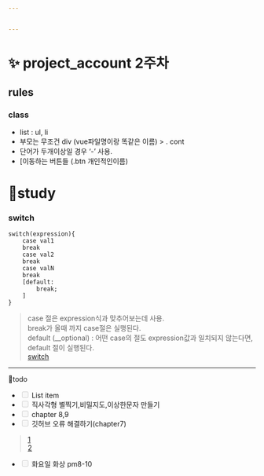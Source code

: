 ```yaml
---


---
```


<h1 id="✨-project_account-2주차">✨ project_account 2주차</h1>
<h2 id="rules">rules</h2>
<h3 id="class">class</h3>
<ul>
<li>list : ul, li</li>
<li>부모는 무조건 div (vue파일명이랑 똑같은 이름) &gt; . cont</li>
<li>단어가 두개이상일 경우 ‘-’ 사용.</li>
<li>[이동하는 버튼들 (.btn 개인적인이름)</li>
</ul>
<h1 id="👥study">👥study</h1>
<h3 id="switch">switch</h3>
<pre><code>switch(expression){
    case val1
    break
    case val2
    break
    case valN
    break
    [default: 
	    break;
    ]
}
</code></pre>
<blockquote>
<p>case 절은 expression식과 맞추어보는데  사용.<br>
break가 올때 까지 case절은 실행된다.<br>
default       (__optional) : 어떤 case의 절도 expression값과 일치되지 않는다면, default 절이 실행된다.<br>
<a href="https://developer.mozilla.org/ko/docs/Web/JavaScript/Reference/Statements/switch">switch</a></p>
</blockquote>
<hr>
<p>💪todo</p>
<ul>
<li class="task-list-item"><input type="checkbox" class="task-list-item-checkbox" disabled=""> List item</li>
<li class="task-list-item"><input type="checkbox" class="task-list-item-checkbox" disabled=""> 직사각형 별찍기,비밀지도,이상한문자 만들기</li>
<li class="task-list-item"><input type="checkbox" class="task-list-item-checkbox" disabled=""> chapter 8,9</li>
<li class="task-list-item"><input type="checkbox" class="task-list-item-checkbox" disabled=""> 깃허브 오류 해결하기(chapter7)</li>
</ul>
<blockquote>
<p><a href="https://dabo-dev.tistory.com/13">1</a><br>
<a href="https://blog.jaeyoon.io/2018/01/git-crlf.html">2</a></p>
</blockquote>
<ul>
<li class="task-list-item"><input type="checkbox" class="task-list-item-checkbox" disabled=""> 화요일 화상 pm8-10</li>
</ul>

